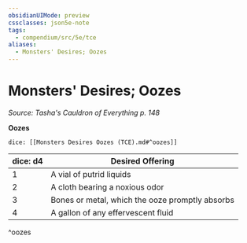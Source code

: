 ```yaml
---
obsidianUIMode: preview
cssclasses: json5e-note
tags:
  - compendium/src/5e/tce
aliases:
  - Monsters' Desires; Oozes
---
```

# Monsters' Desires; Oozes
*Source: Tasha's Cauldron of Everything p. 148* 

**Oozes**

`dice: [[Monsters Desires Oozes (TCE).md#^oozes]]`

| dice: d4 | Desired Offering |
|----------|------------------|
| 1 | A vial of putrid liquids |
| 2 | A cloth bearing a noxious odor |
| 3 | Bones or metal, which the ooze promptly absorbs |
| 4 | A gallon of any effervescent fluid |
^oozes
